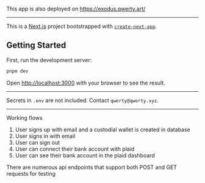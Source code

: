 This app is also deployed on https://exodus.qwerty.art/

---

This is a [Next.js](https://nextjs.org/) project bootstrapped with [`create-next-app`](https://github.com/vercel/next.js/tree/canary/packages/create-next-app).

## Getting Started

First, run the development server:

```bash
pnpm dev
```

Open [http://localhost:3000](http://localhost:3000) with your browser to see the result.

---

Secrets in `.env` are not included. Contact `qwerty@qwerty.xyz`.

---

Working flows

1. User signs up with email and a custodial wallet is created in database
2. User signs in with email
3. User can sign out
4. User can connect their bank account with plaid
5. User can see their bank account in the plaid dashboard

There are numerous api endpoints that support both POST and GET requests for testing
